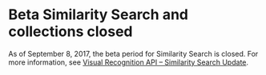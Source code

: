 # Beta Similarity Search and collections closed

As of September 8, 2017, the beta period for Similarity Search is closed. For more information, see [Visual Recognition API – Similarity Search Update][update].

[update]: https://www.ibm.com/blogs/bluemix/2017/08/visual-recognition-api-similarity-search-update/
